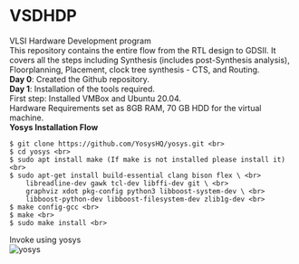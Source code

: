 # VSDHDP
VLSI Hardware Development program <br>
This repository contains the entire flow from the RTL design to GDSII. It covers all the steps including Synthesis (includes post-Synthesis analysis), Floorplanning, Placement, clock tree synthesis - CTS, and Routing. <br>
**Day 0**: Created the Github repository. <br>
**Day 1**: Installation of the tools required. <br>
First step: Installed VMBox and Ubuntu 20.04. <br>
Hardware Requirements set as 8GB RAM, 70 GB HDD for the virtual machine. <br>
__Yosys Installation Flow__
 <br>
```
$ git clone https://github.com/YosysHQ/yosys.git <br>
$ cd yosys <br>
$ sudo apt install make (If make is not installed please install it) <br>
$ sudo apt-get install build-essential clang bison flex \ <br>
    libreadline-dev gawk tcl-dev libffi-dev git \ <br>
    graphviz xdot pkg-config python3 libboost-system-dev \ <br>
    libboost-python-dev libboost-filesystem-dev zlib1g-dev <br>
$ make config-gcc <br>
$ make <br>
$ sudo make install <br>
```
Invoke using yosys <br>
![yosys](https://github.com/sathyakanthv/VSDHDP/assets/4946509/9b4ee86d-35b4-403d-851e-c34492411a89)
